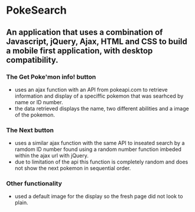 # PokeSearch
## An application that uses a combination of Javascript, jQuery, Ajax, HTML and CSS to build a mobile first application, with desktop compatibility.
### The Get Poke'mon info! button 
- uses an ajax function with an API from pokeapi.com to retrieve information and display of a speciffic pokemon that was searhced by name or ID number.
- the data retrieved displays the name, two different abilities and a image of the pokemon.
### The Next button
- uses a similar ajax function with the same API to inseated search by a ramdom ID number found using a random number function imbeded within the ajax url with jQuery.
- due to limitation of the api this function is completely random and does not show the next pokemon in sequential order.
### Other functionality
- used a default image for the display so the fresh page did not look to plain.

